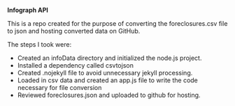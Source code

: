 **Infograph API**

This is a repo created for the purpose of
converting the foreclosures.csv file to json 
and hosting converted data on GitHub.

The steps I took were:
- Created an infoData directory and initialized the node.js project.
- Installed a dependency called csvtojson
- Created .nojekyll file to avoid unnecessary jekyll processing.
- Loaded in csv data and created an app.js file to write the code necessary for file conversion
- Reviewed foreclosures.json and uploaded to github for hosting.
